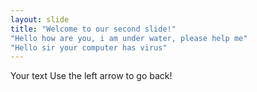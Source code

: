```yaml
---
layout: slide
title: "Welcome to our second slide!"
"Hello how are you, i am under water, please help me"
"Hello sir your computer has virus"
---
```

Your text
Use the left arrow to go back!
